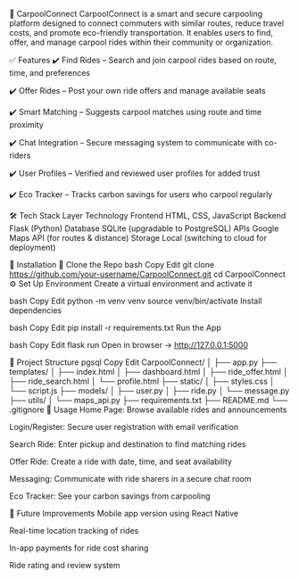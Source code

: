 🚗 CarpoolConnect
CarpoolConnect is a smart and secure carpooling platform designed to connect commuters with similar routes, reduce travel costs, and promote eco-friendly transportation. It enables users to find, offer, and manage carpool rides within their community or organization.

✅ Features
✔️ Find Rides – Search and join carpool rides based on route, time, and preferences

✔️ Offer Rides – Post your own ride offers and manage available seats

✔️ Smart Matching – Suggests carpool matches using route and time proximity

✔️ Chat Integration – Secure messaging system to communicate with co-riders

✔️ User Profiles – Verified and reviewed user profiles for added trust

✔️ Eco Tracker – Tracks carbon savings for users who carpool regularly

🛠️ Tech Stack
Layer	Technology
Frontend	HTML, CSS, JavaScript
Backend	Flask (Python)
Database	SQLite (upgradable to PostgreSQL)
APIs	Google Maps API (for routes & distance)
Storage	Local (switching to cloud for deployment)

🧩 Installation
📁 Clone the Repo
bash
Copy
Edit
git clone https://github.com/your-username/CarpoolConnect.git
cd CarpoolConnect
⚙️ Set Up Environment
Create a virtual environment and activate it

bash
Copy
Edit
python -m venv venv
source venv/bin/activate
Install dependencies

bash
Copy
Edit
pip install -r requirements.txt
Run the App

bash
Copy
Edit
flask run
Open in browser → http://127.0.0.1:5000

📁 Project Structure
pgsql
Copy
Edit
CarpoolConnect/
│
├── app.py
├── templates/
│   ├── index.html
│   ├── dashboard.html
│   ├── ride_offer.html
│   ├── ride_search.html
│   └── profile.html
├── static/
│   ├── styles.css
│   └── script.js
├── models/
│   ├── user.py
│   ├── ride.py
│   └── message.py
├── utils/
│   └── maps_api.py
├── requirements.txt
├── README.md
└── .gitignore
🚀 Usage
Home Page: Browse available rides and announcements

Login/Register: Secure user registration with email verification

Search Ride: Enter pickup and destination to find matching rides

Offer Ride: Create a ride with date, time, and seat availability

Messaging: Communicate with ride sharers in a secure chat room

Eco Tracker: See your carbon savings from carpooling

🙌 Future Improvements
Mobile app version using React Native

Real-time location tracking of rides

In-app payments for ride cost sharing

Ride rating and review system

